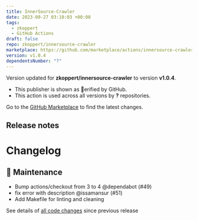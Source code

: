 ```yaml
---
title: InnerSource-Crawler
date: 2023-09-27 03:10:03 +00:00
tags:
  - zkoppert
  - GitHub Actions
draft: false
repo: zkoppert/innersource-crawler
marketplace: https://github.com/marketplace/actions/innersource-crawler
version: v1.0.4
dependentsNumber: "?"
---
```



Version updated for **zkoppert/innersource-crawler** to version **v1.0.4**.
- This publisher is shown as erified by GitHub.
- This action is used across all versions by **?** repositories.

Go to the [GitHub Marketplace](https://github.com/marketplace/actions/innersource-crawler) to find the latest changes.

## Release notes

# Changelog

## 🧰 Maintenance

- Bump actions/checkout from 3 to 4 @dependabot (#49)
- fix error with description @issamansur (#51)
- Add Makefile for linting and cleaning

See details of [all code changes](https://github.com/zkoppert/innersource-crawler/compare/v1.0.3...v1.0.4) since previous release 

